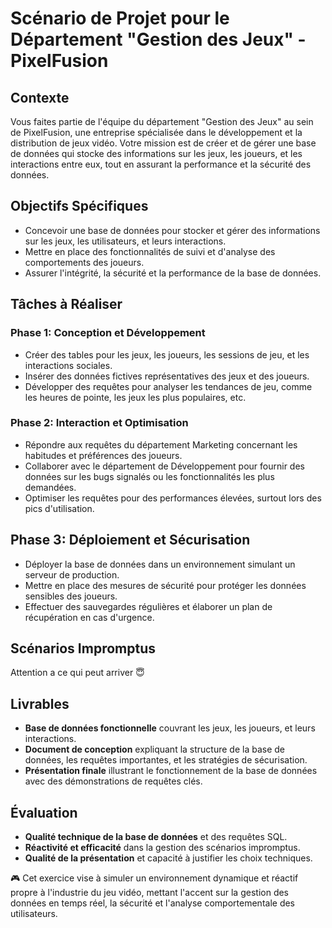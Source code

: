 # Scénario de Projet pour le Département "Gestion des Jeux" - PixelFusion

## Contexte
Vous faites partie de l'équipe du département "Gestion des Jeux" au sein de PixelFusion, une entreprise spécialisée dans le développement et la distribution de jeux vidéo. Votre mission est de créer et de gérer une base de données qui stocke des informations sur les jeux, les joueurs, et les interactions entre eux, tout en assurant la performance et la sécurité des données.

## Objectifs Spécifiques
- Concevoir une base de données pour stocker et gérer des informations sur les jeux, les utilisateurs, et leurs interactions.
- Mettre en place des fonctionnalités de suivi et d'analyse des comportements des joueurs.
- Assurer l'intégrité, la sécurité et la performance de la base de données.

## Tâches à Réaliser
### Phase 1: Conception et Développement
- Créer des tables pour les jeux, les joueurs, les sessions de jeu, et les interactions sociales.
- Insérer des données fictives représentatives des jeux et des joueurs.
- Développer des requêtes pour analyser les tendances de jeu, comme les heures de pointe, les jeux les plus populaires, etc.

### Phase 2: Interaction et Optimisation
- Répondre aux requêtes du département Marketing concernant les habitudes et préférences des joueurs.
- Collaborer avec le département de Développement pour fournir des données sur les bugs signalés ou les fonctionnalités les plus demandées.
- Optimiser les requêtes pour des performances élevées, surtout lors des pics d'utilisation.

## Phase 3: Déploiement et Sécurisation
- Déployer la base de données dans un environnement simulant un serveur de production.
- Mettre en place des mesures de sécurité pour protéger les données sensibles des joueurs.
- Effectuer des sauvegardes régulières et élaborer un plan de récupération en cas d'urgence.

## Scénarios Impromptus

Attention a ce qui peut arriver 😇

## Livrables
- **Base de données fonctionnelle** couvrant les jeux, les joueurs, et leurs interactions.
- **Document de conception** expliquant la structure de la base de données, les requêtes importantes, et les stratégies de sécurisation.
- **Présentation finale** illustrant le fonctionnement de la base de données avec des démonstrations de requêtes clés.

## Évaluation
- **Qualité technique de la base de données** et des requêtes SQL.
- **Réactivité et efficacité** dans la gestion des scénarios impromptus.
- **Qualité de la présentation** et capacité à justifier les choix techniques.

🎮 Cet exercice vise à simuler un environnement dynamique et réactif propre à l'industrie du jeu vidéo, mettant l'accent sur la gestion des données en temps réel, la sécurité et l'analyse comportementale des utilisateurs.